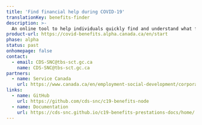 ```yaml
---
title: 'Find financial help during COVID-19'
translationKey: benefits-finder
description: >-
  An online tool to help individuals quickly find and understand what financial help is available to them during the COVID-19 pandemic.
product-url: https://covid-benefits.alpha.canada.ca/en/start
phase: alpha
status: past
onhomepage: false
contact:
  - email: CDS-SNC@tbs-sct.gc.ca
    name: CDS-SNC@tbs-sct.gc.ca
partners:
  - name: Service Canada
    url: https://www.canada.ca/en/employment-social-development/corporate/portfolio/service-canada.html
links:
  - name: GitHub
    url: https://github.com/cds-snc/c19-benefits-node
  - name: Documentation
    url: https://cds-snc.github.io/c19-benefits-prestations-docs/home/
---
```

